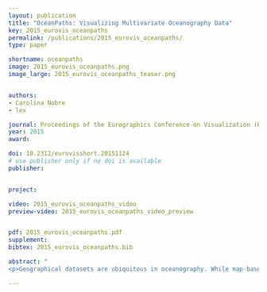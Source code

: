 ```yaml
---
layout: publication
title: "OceanPaths: Visualizing Multivariate Oceanography Data"
key: 2015_eurovis_oceanpaths
permalink: /publications/2015_eurovis_oceanpaths/
type: paper

shortname: oceanpaths
image: 2015_eurovis_oceanpaths.png
image_large: 2015_eurovis_oceanpaths_teaser.png


authors:
- Carolina Nobre
- lex

journal: Proceedings of the Eurographics Conference on Visualization (EuroVis ’15) - Short Papers
year: 2015
award:

doi: 10.2312/eurovisshort.20151124
# use publisher only if no doi is available
publisher:


project:

video: 2015_eurovis_oceanpaths_video
preview-video: 2015_eurovis_oceanpaths_video_preview


pdf: 2015_eurovis_oceanpaths.pdf
supplement:
bibtex: 2015_eurovis_oceanpaths.bib

abstract: "
<p>Geographical datasets are ubiquitous in oceanography. While map-based visualizations are useful for many different domains, they can suffer from cluttering and overplotting issues when used for multivariate data sets. As a result, spatial data exploration in oceanography has often been restricted to multiple maps showing various depths or time intervals. This lack of interactive exploration often hinders efforts to expose correlations between properties of oceanographic features, specifically currents. OceanPaths provides powerful interaction and exploration methods for spatial, multivariate oceanography datasets to remedy these situations. Fundamentally, our method allows users to define pathways, typically following currents, along which the variation of the high-dimensional data can be plotted efficiently. We present a case study conducted by domain experts to underscore the usefulness of OceanPaths in uncovering trends and correlations in oceanographic data sets.</p>"

---
```

